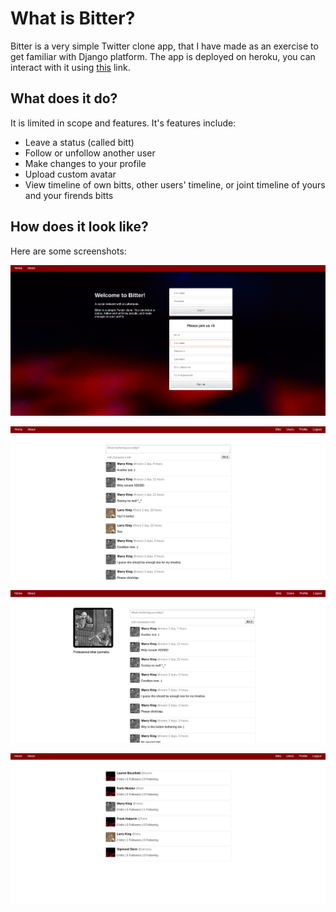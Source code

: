 # What is Bitter?

Bitter is a very simple Twitter clone app, that I have made as an exercise to get familiar with Django platform. The app is deployed on heroku, you can interact with it using [this](https://boiling-harbor-86978.herokuapp.com/) link.

## What does it do?

It is limited in scope and features. It's features include:

* Leave a status (called bitt)
* Follow or unfollow another user
* Make changes to your profile
* Upload custom avatar
* View timeline of own bitts, other users' timeline, or joint timeline of yours and your firends bitts

## How does it look like?

Here are some screenshots:

![Site Homepage](./examples/images/Screenshot-from-2017-05-26-00-10-21.png)

![User homepage](./examples/images/Screenshot-from-2017-05-26-00-11-35.png)

![User's timeline](./examples/images/Screenshot-from-2017-05-26-00-12-14.png)

![List of users](./examples/images/Screenshot-from-2017-05-26-00-13-04.png)
